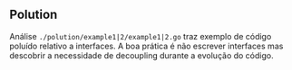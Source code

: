 ## Polution

Análise `./polution/example1|2/example1|2.go` traz exemplo de código poluído relativo a interfaces.
A boa prática é não escrever interfaces mas descobrir a necessidade de decoupling durante a evolução do código.